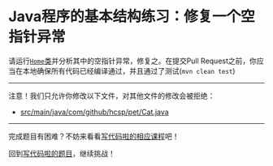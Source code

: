 # Java程序的基本结构练习：修复一个空指针异常

请运行[`Home`类](https://github.com/hcsp/fix-simple-npe-of-uninitialized-field/blob/master/src/main/java/com/github/hcsp/Home.java)并分析其中的空指针异常，修复之。在提交Pull Request之前，你应当在本地确保所有代码已经编译通过，并且通过了测试(`mvn clean test`)

-----
注意！我们只允许你修改以下文件，对其他文件的修改会被拒绝：
- [src/main/java/com/github/hcsp/pet/Cat.java](https://github.com/hcsp/fix-simple-npe-of-uninitialized-field/blob/master/src/main/java/com/github/hcsp/pet/Cat.java)
-----


完成题目有困难？不妨来看看[写代码啦的相应课程](https://xiedaimala.com/tasks/316bb6cc-6aa6-4dac-85e4-ce1c01b72c83/video_tutorials/b41b41c1-614d-43c6-a40e-50f20a16fbcf)吧！

回到[写代码啦的题目](https://xiedaimala.com/tasks/316bb6cc-6aa6-4dac-85e4-ce1c01b72c83/quizzes/06944902-1bb3-45c5-8e74-33cf88dd9adb)，继续挑战！
